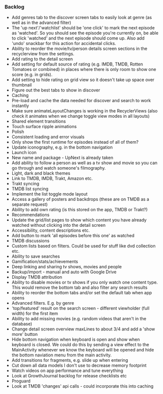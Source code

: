 ### Backlog

- Add genres tab to the discover screen tabs to easily look at genre (as well as in the advanced filter)
- The 'up next'/'watchlist' should be 'one click' to mark the next episode as 'watched'. So you should see the episode you're currently on, be able to click 'watched' and the next episode should come up. Also add 'undo' snackbar for this action for accidental clicks.
- Ability to reorder the movie/tv/person details screen sections in the recyclerview from the settings.
- Add rating to the detail screen
- Add setting for default source of rating (e.g. IMDB, TMDB, Rotten Tomatoes or combined) in places where there is only room to show one score (e.g. in grids).
- Add setting to hide rating on grid view so it doesn't take up space over thumbnail
- Figure out the best tabs to show in discover
- Caching
- Pre-load and cache the data needed for discover and search to work instantly
- Make sure animateLayoutChanges is working in the RecyclerViews (also check it animates when we change toggle view modes in all layouts)
- Shared element transitions
- Touch surface ripple animations
- Polish
- Consistent loading and error visuals
- Only show the first runtime for episodes instead of all of them?
- Update iconography, e.g. in the bottom navigation
- Launch icon
- New name and package - UpNext is already taken
- Add ability to follow a person as well as a tv show and movie so you can go through and watch someone's filmography.
- Light, dark and black themes
- Link to TMDB, IMDB, Trakt, Amazon etc.
- Trakt syncing
- TMDB list syncing
- Implement the list toggle mode layout
- Access a gallery of posters and backdrops (these are on TMDB as a separate request)
- Ability to add own rating (is this stored on the app, TMDB or Trakt?)
- Recommendations
- Update the grid/list pages to show which content you have already watched without clicking into the detail screen
- Accessibility, content descriptions etc.
- Add button to mark 'all episodes before this one' as watched
- TMDB discussions
- Custom lists based on filters. Could be used for stuff like dvd collection etc.
- Ability to save searches
- Gamification/stats/achievements
- Deep linking and sharing tv shows, movies and people
- Backup/import - manual and auto with Google Drive
- Display TMDB attribution
- Ability to disable movies or tv shows if you only watch one content type. This would remove the bottom tab and also filter any search results
- Ability to reorder the bottom tabs and/or set the default tab when app opens
- Advanced filters. E.g. by genre
- 'top/featured' result on the search screen - different viewholder (full width) for the first item
- Ability to add missing movies (e.g. random videos that aren't in the database)
- Change detail screen overview maxLines to about 3/4 and add a 'show more' button
- Hide bottom navigation when keyboard is open and show when keyboard is closed. We could do this by sending a view effect to the MainActivity whenever we know the keyboard will be opened and hide the bottom naviation menu from the main activity.
- Add transitions for fragments, e.g. slide up when entering
- Cut down all data models I don't use to decrease memory footprint
- Watch videos on app performance and tune everything
- Look at GrowthJournal backlog for release checklists etc
- Proguard
- Look at TMDB 'changes' api calls - could incorporate this into caching


